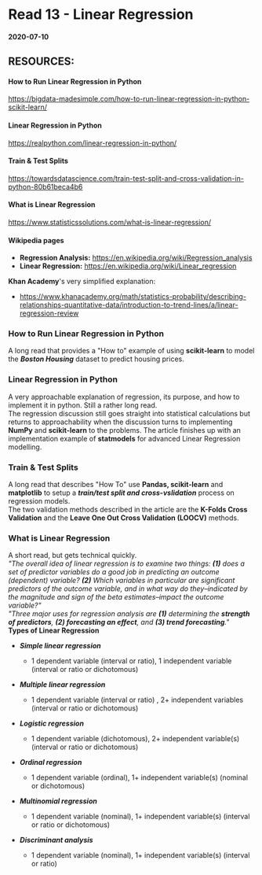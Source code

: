 # Read 13 - Linear Regression

#### 2020-07-10

## RESOURCES:
#### How to Run Linear Regression in Python <br>
https://bigdata-madesimple.com/how-to-run-linear-regression-in-python-scikit-learn/ <br>

#### Linear Regression in Python <br>
https://realpython.com/linear-regression-in-python/ <br>

#### Train & Test Splits <br>
https://towardsdatascience.com/train-test-split-and-cross-validation-in-python-80b61beca4b6 <br>

#### What is Linear Regression <br>
https://www.statisticssolutions.com/what-is-linear-regression/ <br>

#### Wikipedia pages 
- __Regression Analysis:__  https://en.wikipedia.org/wiki/Regression_analysis <br>
- __Linear Regression:__ https://en.wikipedia.org/wiki/Linear_regression <br>

__Khan Academy__'s very simplified explanation: <br>
- https://www.khanacademy.org/math/statistics-probability/describing-relationships-quantitative-data/introduction-to-trend-lines/a/linear-regression-review <br>



### How to Run Linear Regression in Python <br>
A long read that provides a "How to" example of using __scikit-learn__ to model the __*Boston Housing*__ dataset to predict housing prices. <br>

### Linear Regression in Python <br>
A very approachable explanation of regression, its purpose, and how to implement it in python. Still a rather long read. <br>
The regression discussion still goes straight into statistical calculations but returns to approachability when the discussion turns to implementing __NumPy__ and __scikit-learn__ to the problems. The article finishes up with an implementation example of __statmodels__ for advanced Linear Regression modelling. <br>

### Train & Test Splits <br>
A long read that describes "How To" use __Pandas, scikit-learn__ and __matplotlib__ to setup a __*train/test split and cross-vslidation*__ process on regression models. <br>
The two validation methods described in the article are the __K-Folds Cross Validation__ and the __Leave One Out Cross Validation (LOOCV)__ methods. <br>

### What is Linear Regression <br>
A short read, but gets technical quickly. <br>
*"The overall idea of linear regression is to examine two things: __(1)__ does a set of predictor variables do a good job in predicting an outcome (dependent) variable?  __(2)__ Which variables in particular are significant predictors of the outcome variable, and in what way do they–indicated by the magnitude and sign of the beta estimates–impact the outcome variable?" <br>
"Three major uses for regression analysis are __(1)__ determining the __strength of predictors__, __(2) forecasting an effect__, and __(3) trend forecasting__."* <br>
__Types of Linear Regression__ <br>
- __*Simple linear regression*__ <br>
	- 1 dependent variable (interval or ratio), 1 independent variable (interval or ratio or dichotomous)

- __*Multiple linear regression*__ <br>
	- 1 dependent variable (interval or ratio) , 2+ independent variables (interval or ratio or dichotomous)

- __*Logistic regression*__ <br>
	- 1 dependent variable (dichotomous), 2+ independent variable(s) (interval or ratio or dichotomous)

- __*Ordinal regression*__ <br>
	- 1 dependent variable (ordinal), 1+ independent variable(s) (nominal or dichotomous)

- __*Multinomial regression*__ <br>
	- 1 dependent variable (nominal), 1+ independent variable(s) (interval or ratio or dichotomous)

- __*Discriminant analysis*__ <br>
	- 1 dependent variable (nominal), 1+ independent variable(s) (interval or ratio)
